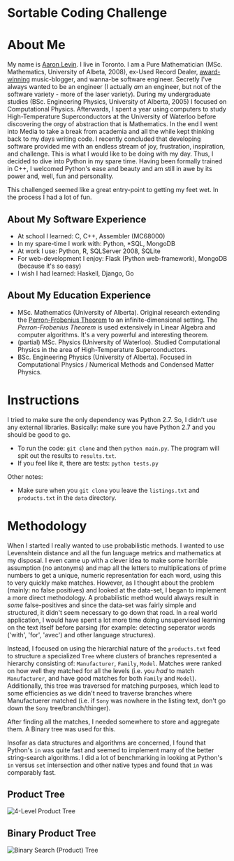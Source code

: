 Sortable Coding Challenge
=========================

# About Me

My name is [Aaron Levin](http://aaronlevin.ca). I live in Toronto. I am a Pure Mathematician (MSc. Mathematics, University of Albeta, 2008), ex-Used Record Dealer, [award-winning](http://music.cbc.ca/#/blogs/2011/3/Edmontons-Weird-Canada-named-Best-Canadian-Music-Site) music-blogger, and wanna-be software engineer. Secretly I've always wanted to be an engineer (I actually *am* an engineer, but not of the software variety - more of the laser variety). During my undergraduate studies (BSc. Engineering Physics, University of Alberta, 2005) I focused on Computational Physics. Afterwards, I spent a year using computers to study High-Temperature Superconductors at the University of Waterloo before discovering the orgy of abstraction that is Mathematics. In the end I went into Media to take a break from academia and all the while kept thinking back to my days writing code. I recently concluded that developing software provided me with an endless stream of joy, frustration, inspiration, and challenge. This is what I would like to be doing with my day. Thus, I decided to dive into Python in my spare time. Having been formally trained in C++, I welcomed Python's ease and beauty and am still in awe by its power and, well, fun and personality.  

This challenged seemed like a great entry-point to getting my feet wet. In the process I had a lot of fun. 

## About My Software Experience

- At school I learned: C, C++, Assembler (MC68000)  
- In my spare-time I work with: Python, \*SQL, MongoDB  
- At work I use: Python, R, SQLServer 2008, SQLite  
- For web-development I enjoy: Flask (Python web-framework), MongoDB (because it's so easy)  
- I wish I had learned: Haskell, Django, Go 

## About My Education Experience

- MSc. Mathematics (University of Alberta). Original research extending the [Perron-Frobenius Theorem](http://en.wikipedia.org/wiki/Perron%E2%80%93Frobenius_theorem) to an infinite-dimensional setting. The *Perron-Frobenius Theorem* is used extensively in Linear Algebra and computer algorithms. It's a very powerful and interesting theorem.
- (partial) MSc. Physics (University of Waterloo). Studied Computational Physics in the area of High-Temperature Superconductors. 
- BSc. Engineering Physics (University of Alberta). Focused in Computational Physics / Numerical Methods and Condensed Matter Physics.   

# Instructions

I tried to make sure the only dependency was Python 2.7. So, I didn't use any external libraries. Basically: make sure you have Python 2.7 and you should be good to go. 

- To run the code: `git clone` and then `python main.py`. The program will spit out the results to `results.txt`. 
- If you feel like it, there are tests: `python tests.py` 

Other notes:

- Make sure when you `git clone` you leave the `listings.txt` and `products.txt` in the `data` directory. 

# Methodology

When I started I really wanted to use probabilistic methods. I wanted to use Levenshtein distance and all the fun language metrics and mathematics at my disposal. I even came up with a clever idea to make some horrible assumption (no antonyms) and map all the letters to multiplications of prime numbers to get a unique, numeric representation for each word, using this to very quickly make matches. However, as I thought about the problem (mainly: no false positives) and looked at the data-set, I began to implement a more direct methodology. A probabilistic method would always result in *some* false-positives and since the data-set was fairly simple and structured, it didn't seem necessary to go down that road. In a real world application, I would have spent a lot more time doing unsupervised learning on the text itself before parsing (for example: detecting seperator words ('with', 'for', 'avec') and other language structures).

Instead, I focused on using the hierarchial nature of the `products.txt` feed to structure a specialized `Tree` where clusters of branches represented a hierarchy consisting of: `Manufacturer`, `Family`, `Model`. Matches were ranked on how well they matched for all the levels (i.e. you *had* to match `Manufacturer`, and have good matches for both `Family` and `Model`). Additionally, this tree was traversed for matching purposes, which lead to some efficiencies as we didn't need to traverse branches where Manufactuerer matched (i.e. if `Sony` was nowhere in the listing text, don't go down the `Sony` tree/branch/thinger). 

After finding all the matches, I needed somewhere to store and aggregate them. A Binary tree was used for this. 

Insofar as data structures and algorithms are concerned, I found that Python's `in` was quite fast and seemed to implement many of the better string-search algorithms. I did a lot of benchmarking in looking at Python's `in` versus `set` intersection and other native types and found that `in` was comparably fast. 

## Product Tree

![4-Level Product Tree](http://weirdcanada.com/binary/images/Product_Tree.png)

## Binary Product Tree

![Binary Search (Product) Tree](http://weirdcanada.com/binary/images/Binary_Search_Product_Tree.png)


